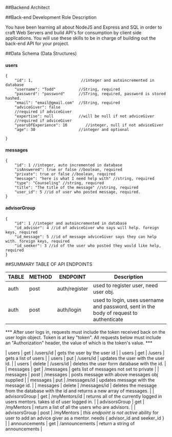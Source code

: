 ##Backend Architect

##Back-end Development Role Description

You have been learning all about NodeJS and Express and SQL in order to craft Web Servers and build API's for consumption by client side applications. You will use these skills to be in charge of building out the back-end API for your project.

##Data Schema (Data Structures)

#### users

```
{
    "id": 1,                     //integer and autoincremented in database
    "username": "Todd"          //String, required
    "password": "password"      //STring, required, password is stored hashed.
    "email": "email@gmail.com"  //String, required
    "adviceGiver": false
    //required if adviceGiver
    "expertise": null           //will be null if not adviceGiver
    //required if adviceGiver
    "yearsOfExperience": 10        //integer, null if not adviceGiver
    "age": 30                   //integer and optional

}
```

#### messages

```
{
    "id": 1 //integer, auto incremented in database
    "isAnswered": true or false //boolean, required
    "private": true or false //boolean, required
    "message": "here is what I need help with" //string, required
    "type": "Counseling" //string, required
    "title": "The title of the message" //string, required
    "user_id": 5 //id of user who posted message, required.
}
```

#### advisorGroup

```
{
    "id": 1 //integer and autoincremented in database
    "id_advisor": 4 //id of adviceGiver who says will help. foreign keys, required
    "id_message": 5 //id of message adviceGiver says they can help with. foreign keys, required
    "id_seeker": 3 //id of the user who posted they would like help, required
}
```

##SUMMARY TABLE OF API ENDPOINTS

| **TABLE**     | **METHOD** | **ENDPOINT**   | **Description**                                                                         |
| ------------- | ---------- | -------------- | --------------------------------------------------------------------------------------- |
| auth          | post       | auth/register  | used to register user, need user obj.                                                   |
| auth          | post       | auth/login     | used to login, uses username and password, sent in the body of request to authenticate  | { "username": "whatever", "password":"whatever" }

*** After user logs in, requests must include the token received back on the user login object.  Token is at key "token".  All requests below must include an "Authorization" header, the value of which is the token's value. ***


| users         | get        | /users/id      | gets the user by the user id                                                            |
| users         | get        | /users         | gets a list of users                                                                    |
| users         | put        | /users/id      | updates the user with the user id.                                                      |
| users         | delete     | /users/id      | deletes the user form database with the id.                                             |
| messages      | get        | /messages      | gets list of messages not set to private                                                |
| messages      | post       | /messages      | posts message with above messages obj supplied                                          |
| messages      | put        | /messages/id   | updates message with the message id.                                                    |
| messages      | delete     | /messages/id   | deletes the message from the database with the id and returns a new array of messages.  |
| advisorsGroup | get        | /myMentors/id  | returns all of the currently logged in users mentors. takes id of user logged in.       |
| advisorsGroup | get        | /myMentors     | return a list of all the users who are advisors.                                        |
| advisorsGroup | post       | /myMentors     | *this endpoint is not active* ability for user to add an advice giver as a mentor. needs { advisor_id and seeker_id } |
| announcements | get        | /announcements | return a string of announcements                                                        |
